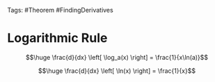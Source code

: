 Tags: #Theorem #FindingDerivatives 

# Logarithmic Rule

$$\huge \frac{d}{dx} \left[ \log_a(x) \right] = \frac{1}{x\ln(a)}$$

$$\huge \frac{d}{dx} \left[ \ln(x) \right] = \frac{1}{x}$$